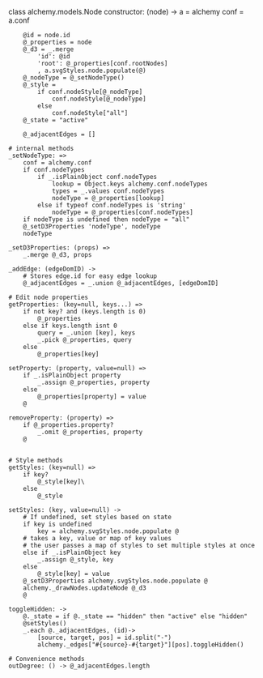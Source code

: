 class alchemy.models.Node
    constructor: (node) ->
        a = alchemy
        conf = a.conf
        
        @id = node.id
        @_properties = node
        @_d3 = _.merge
            'id': @id 
            'root': @_properties[conf.rootNodes]
            , a.svgStyles.node.populate(@)
        @_nodeType = @_setNodeType()
        @_style = 
            if conf.nodeStyle[@_nodeType]
                conf.nodeStyle[@_nodeType]
            else
                conf.nodeStyle["all"]
        @_state = "active"

        @_adjacentEdges = []

    # internal methods
    _setNodeType: =>
        conf = alchemy.conf
        if conf.nodeTypes
            if _.isPlainObject conf.nodeTypes
                lookup = Object.keys alchemy.conf.nodeTypes
                types = _.values conf.nodeTypes
                nodeType = @_properties[lookup]
            else if typeof conf.nodeTypes is 'string'
                nodeType = @_properties[conf.nodeTypes]
        if nodeType is undefined then nodeType = "all"
        @_setD3Properties 'nodeType', nodeType
        nodeType

    _setD3Properties: (props) =>
        _.merge @_d3, props

    _addEdge: (edgeDomID) ->
        # Stores edge.id for easy edge lookup
        @_adjacentEdges = _.union @_adjacentEdges, [edgeDomID]
    
    # Edit node properties
    getProperties: (key=null, keys...) =>
        if not key? and (keys.length is 0)
            @_properties
        else if keys.length isnt 0
            query = _.union [key], keys
            _.pick @_properties, query
        else
            @_properties[key]

    setProperty: (property, value=null) =>
        if _.isPlainObject property
            _.assign @_properties, property
        else
            @_properties[property] = value
        @
    
    removeProperty: (property) =>
        if @_properties.property?
            _.omit @_properties, property
        @
 
 
    # Style methods
    getStyles: (key=null) =>
        if key?
            @_style[key]\
        else
            @_style

    setStyles: (key, value=null) ->
        # If undefined, set styles based on state
        if key is undefined
            key = alchemy.svgStyles.node.populate @
        # takes a key, value or map of key values
        # the user passes a map of styles to set multiple styles at once
        else if _.isPlainObject key
            _.assign @_style, key
        else
            @_style[key] = value
        @_setD3Properties alchemy.svgStyles.node.populate @
        alchemy._drawNodes.updateNode @_d3
        @

    toggleHidden: ->
        @._state = if @._state == "hidden" then "active" else "hidden"
        @setStyles()
        _.each @._adjacentEdges, (id)-> 
            [source, target, pos] = id.split("-")
            alchemy._edges["#{source}-#{target}"][pos].toggleHidden()

    # Convenience methods
    outDegree: () -> @_adjacentEdges.length